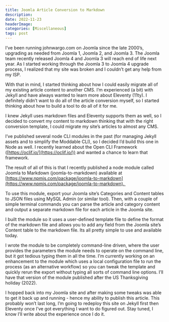 ```yaml
---
title: Joomla Article Conversion to Markdown
description: 
date: 2022-11-23
headerImage: 
categories: [Miscellaneous]
tags: post
---
```


I’ve been running johnwargo.com on Joomla since the late 2000’s, upgrading as needed from Joomla 1, Joomla 2, and Joomla 3. The Joomla team recently released Joomla 4 and Joomla 3 will reach end of life next year. As I started working through the Joomla 3 to Joomla 4 upgrade process, I realized that my site was broken and I couldn’t get any help from my ISP.

With that in mind, I started thinking about how I could easily migrate all of my existing article content to another CMS. I’m experienced (a bit) with Jekyll and have always wanted to learn more about Eleventy (11ty). I definitely didn’t want to do all of the article conversion myself, so I started thinking about how to build a tool to do all of it for me. 

I knew Jekyll uses markdown files and Eleventy supports them as well, so I decided to convert my content to markdown thinking that with the right conversion template, I could migrate my site’s articles to almost any CMS. 

I’ve published several node CLI modules in the past (for managing Jekyll assets and to simplify the Moddable CLI), so I decided I’d build this one in Node as well. I recently learned about the Open CLI Framework ([https://oclif.io/](https://oclif.io/)) and wanted a chance to learn that framework.

The result of all of this is that I recently published a node module called Joomla to Markdown (joomla-to-markdown) available at [https://www.npmjs.com/package/joomla-to-markdown](https://www.npmjs.com/package/joomla-to-markdown). 

To use this module, export your Joomla site’s Categories and Content tables to JSON files using MySQL Admin (or similar tool). Then, with a couple of simple terminal commands you can parse the article and category content and output a separate markdown file for each article in the Joomla site. 

I built the module so it uses a user-defined template file to define the format of the markdown file and allows you to add any field from the Joomla site’s Content table to the markdown file. Its all pretty simple to use and available today.

I wrote the module to be completely command-line driven, where the user provides the parameters the module needs to operate on the command line, but it got tedious typing them in all the time. I’m currently working on an enhancement to the module which uses a local configuration file to run the process (as an alternative workflow) so you can tweak the template and quickly rerun the export without typing all sorts of command line options. I’ll have that version of the module published after the US Thanksgiving holiday (2022).

I hopped back into my Joomla site and after making some tweaks was able to get it back up and running - hence my ability to publish this article. This probably won’t last long, I’m going to redeploy this site on Jekyll first then Eleventy once I’ve got everything I want to do figured out. Stay tuned, I know I’ll write about the experience once I do it.